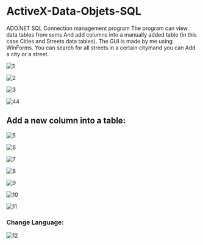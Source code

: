 # ActiveX-Data-Objets-SQL
ADO.NET SQL Connection management program
The program can view data tables from ssms And add columns into a manually added table (in this case Cities and Streets data tables).
The GUI is made by me using WinForms.
You can search for all streets in a certain citymand you can Add a city or a street.


![1](https://user-images.githubusercontent.com/80118008/127730693-18d137b1-930a-441c-a5a3-60e462995c73.PNG)

![2](https://user-images.githubusercontent.com/80118008/127730700-a944e9b0-8ff6-431e-a72a-58f5a989e0ba.PNG)

![3](https://user-images.githubusercontent.com/80118008/127730705-ed04f259-fb15-4fd3-81a6-c681529bfdea.PNG)

![44](https://user-images.githubusercontent.com/80118008/127731207-57695b18-3dd1-4101-abc9-84eab4bf1d79.PNG)

## Add a new column into a table:
![5](https://user-images.githubusercontent.com/80118008/127730569-39b1852e-ba7a-4000-9f34-084662e3a7eb.PNG)

![6](https://user-images.githubusercontent.com/80118008/127730571-0016979d-24bb-4c74-9bac-b01daba74e6e.PNG)

![7](https://user-images.githubusercontent.com/80118008/127730819-6ff7e38c-9c1d-421c-a0bf-cc3dbd920261.PNG)

![8](https://user-images.githubusercontent.com/80118008/127731211-11e36d1a-9325-49c1-84b9-b390d737e1cc.PNG)

![9](https://user-images.githubusercontent.com/80118008/127731214-7988191d-2092-46ab-b2d8-6b03d446142a.PNG)

![10](https://user-images.githubusercontent.com/80118008/127730588-92b253cf-63e0-41be-a3b2-39725a8b5522.PNG)

![11](https://user-images.githubusercontent.com/80118008/127731073-37da6df9-e5a1-41ac-85de-2af3a1e54aa3.PNG)

### Change Language:
![12](https://user-images.githubusercontent.com/80118008/127730356-78d3a5a0-7a5d-4b43-b40f-d42f61560eff.PNG)

